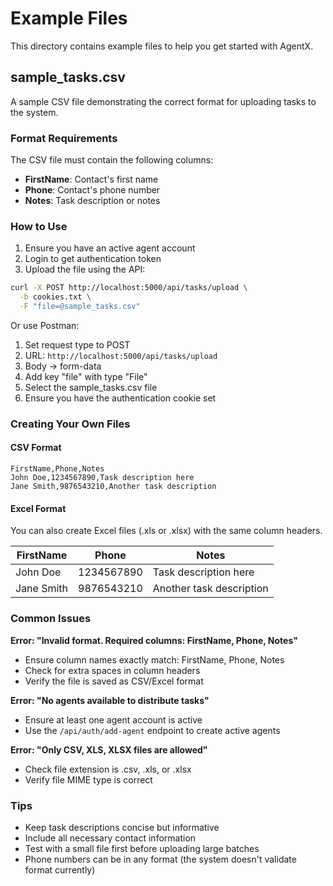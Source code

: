 # Example Files

This directory contains example files to help you get started with AgentX.

## sample_tasks.csv

A sample CSV file demonstrating the correct format for uploading tasks to the system.

### Format Requirements

The CSV file must contain the following columns:
- **FirstName**: Contact's first name
- **Phone**: Contact's phone number
- **Notes**: Task description or notes

### How to Use

1. Ensure you have an active agent account
2. Login to get authentication token
3. Upload the file using the API:

```bash
curl -X POST http://localhost:5000/api/tasks/upload \
  -b cookies.txt \
  -F "file=@sample_tasks.csv"
```

Or use Postman:
1. Set request type to POST
2. URL: `http://localhost:5000/api/tasks/upload`
3. Body → form-data
4. Add key "file" with type "File"
5. Select the sample_tasks.csv file
6. Ensure you have the authentication cookie set

### Creating Your Own Files

#### CSV Format
```csv
FirstName,Phone,Notes
John Doe,1234567890,Task description here
Jane Smith,9876543210,Another task description
```

#### Excel Format
You can also create Excel files (.xls or .xlsx) with the same column headers.

| FirstName | Phone | Notes |
|-----------|-------|-------|
| John Doe | 1234567890 | Task description here |
| Jane Smith | 9876543210 | Another task description |

### Common Issues

**Error: "Invalid format. Required columns: FirstName, Phone, Notes"**
- Ensure column names exactly match: FirstName, Phone, Notes
- Check for extra spaces in column headers
- Verify the file is saved as CSV/Excel format

**Error: "No agents available to distribute tasks"**
- Ensure at least one agent account is active
- Use the `/api/auth/add-agent` endpoint to create active agents

**Error: "Only CSV, XLS, XLSX files are allowed"**
- Check file extension is .csv, .xls, or .xlsx
- Verify file MIME type is correct

### Tips

- Keep task descriptions concise but informative
- Include all necessary contact information
- Test with a small file first before uploading large batches
- Phone numbers can be in any format (the system doesn't validate format currently)
